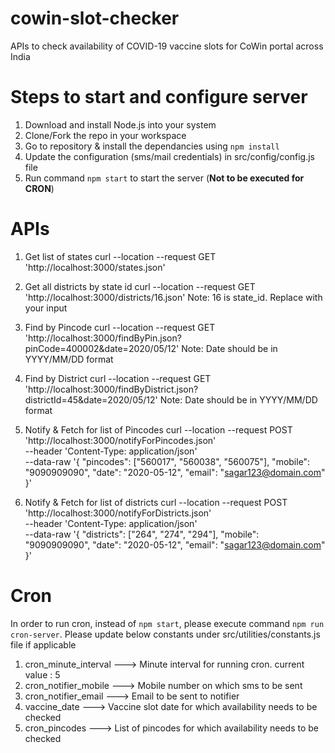 # cowin-slot-checker
APIs to check availability of COVID-19 vaccine slots for CoWin portal across India

# Steps to start and configure server
1. Download and install Node.js into your system
2. Clone/Fork the repo in your workspace
3. Go to repository & install the dependancies using `npm install`
4. Update the configuration (sms/mail credentials) in src/config/config.js file
5. Run command `npm start` to start the server (<b>Not to be executed for CRON</b>)

# APIs
1. Get list of states
curl --location --request GET 'http://localhost:3000/states.json'

2. Get all districts by state id
curl --location --request GET 'http://localhost:3000/districts/16.json'
Note: 16 is state_id. Replace with your input

3. Find by Pincode
curl --location --request GET 'http://localhost:3000/findByPin.json?pinCode=400002&date=2020/05/12'
Note: Date should be in YYYY/MM/DD format

4. Find by District
curl --location --request GET 'http://localhost:3000/findByDistrict.json?districtId=45&date=2020/05/12'
Note: Date should be in YYYY/MM/DD format

5. Notify & Fetch for list of Pincodes
curl --location --request POST 'http://localhost:3000/notifyForPincodes.json' \
--header 'Content-Type: application/json' \
--data-raw '{
    "pincodes": ["560017", "560038", "560075"],
    "mobile": "9090909090",
    "date": "2020-05-12",
    "email": "sagar123@domain.com"
}'

6. Notify & Fetch for list of districts
curl --location --request POST 'http://localhost:3000/notifyForDistricts.json' \
--header 'Content-Type: application/json' \
--data-raw '{
    "districts": ["264", "274", "294"],
    "mobile": "9090909090",
    "date": "2020-05-12",
    "email": "sagar123@domain.com"
}'

# Cron
In order to run cron, instead of `npm start`, please execute command `npm run cron-server`.
Please update below constants under src/utilities/constants.js file if applicable
1. cron_minute_interval  ---> Minute interval for running cron. current value : 5
2. cron_notifier_mobile  ---> Mobile number on which sms to be sent
3. cron_notifier_email   ---> Email to be sent to notifier
4. vaccine_date          ---> Vaccine slot date for which availability needs to be checked
5. cron_pincodes         ---> List of pincodes for which availability needs to be checked
